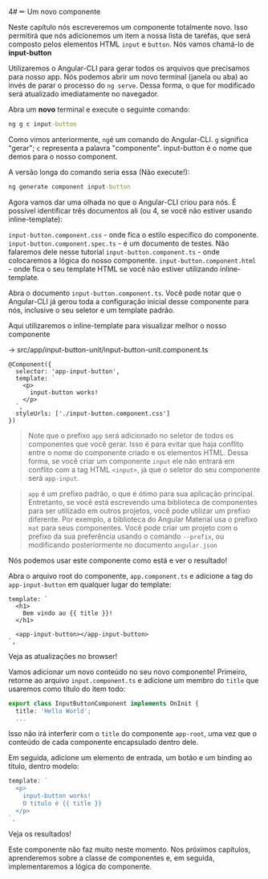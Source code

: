 4# ✏ Um novo componente

Neste capítulo nós escreveremos um componente totalmente novo. Isso permitirá que nós adicionemos um item a nossa lista de tarefas, que será composto pelos elementos HTML `input` e `button`. Nós vamos chamá-lo de **input-button**

Utilizaremos o Angular-CLI para gerar todos os arquivos que precisamos para nosso app. Nós podemos abrir um novo terminal (janela ou aba) ao invés de parar o processo do `ng serve`. Dessa forma, o que for modificado será atualizado imediatamente no navegador.

Abra um **novo** terminal e execute o seguinte comando:

```cmd
ng g c input-button
```

Como vimos anteriormente, `ng`é um comando do Angular-CLI. `g` significa "gerar"; `c` representa a palavra "componente". input-button é o nome que demos para o nosso component.

A versão longa do comando seria essa (Não execute!):
```cmd
ng generate component input-button
```
Agora vamos dar uma olhada no que o Angular-CLI criou para nós. É possível identificar três documentos ali (ou 4, se você não estiver usando inline-template):

`input-button.component.css` - onde fica o estilo específico do componente.
`input-button.component.spec.ts` - é um documento de testes. Não falaremos dele nesse tutorial
`input-button.component.ts` - onde colocaremos a lógica do nosso componente.
`input-button.component.html` - onde fica o seu template HTML se você não estiver utilizando inline-template.

Abra o documento `input-button.component.ts`. Você pode notar que o Angular-CLI já gerou toda a configuração inicial desse componente para nós, inclusive o seu seletor e um template padrão. 

Aqui utilizaremos o inline-template para visualizar melhor o nosso componente

-> src/app/input-button-unit/input-button-unit.component.ts
```
@Component({
  selector: 'app-input-button',
  template: `
    <p>
      input-button works!
    </p>
  `,
  styleUrls: ['./input-button.component.css']
})
```

> Note que o prefixo `app` será adicionado no seletor de todos os componentes que você gerar. Isso é para evitar que haja conflito entre o nome do componente criado e os elementos HTML. Dessa forma, se você criar um componente `input` ele não entrará em conflito com a tag HTML `<input>`, já que o seletor do seu componente será `app-input`.

> `app` é um prefixo padrão, o que é ótimo para sua aplicação principal. Entretanto, se você está escrevendo uma biblioteca de componentes para ser utilizado em outros projetos, você pode utilizar um prefixo diferente. Por exemplo, a biblioteca do Angular Material usa o prefixo `mat` para seus componentes. Você pode criar um projeto com o prefixo da sua preferência usando o comando `--prefix`, ou modificando posteriormente no documento `angular.json`

Nós podemos usar este componente como está e ver o resultado!

Abra o arquivo root do componente, `app.component.ts` e adicione a tag do `app-input-button` em qualquer lugar do template:

```
template: `
  <h1>
    Bem vindo ao {{ title }}!
  </h1>

  <app-input-button></app-input-button>
`,
```

Veja as atualizações no browser!

Vamos adicionar um novo conteúdo no seu novo componente! Primeiro, retorne ao arquivo `input.component.ts` e adicione um membro do `title` que usaremos como título do item todo:

```ts
export class InputButtonComponent implements OnInit {
  title: 'Hello World';
  ...
```

Isso não irá interferir com o `title` do componente `app-root`, uma vez que o conteúdo de cada componente encapsulado dentro dele.

Em seguida, adicione um elemento de entrada, um botão e um binding ao título, dentro modelo:

```ts
template: `
  <p>
    input-button works!
    O título é {{ title }}
  </p>
`,
```

Veja os resultados!

Este componente não faz muito neste momento. Nos próximos capítulos, aprenderemos sobre a classe de componentes e, em seguida, implementaremos a lógica do componente.
